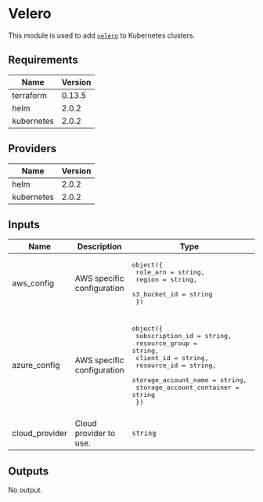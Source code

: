 # Velero

This module is used to add [`velero`](https://github.com/vmware-tanzu/velero) to Kubernetes clusters.

## Requirements

| Name | Version |
|------|---------|
| terraform | 0.13.5 |
| helm | 2.0.2 |
| kubernetes | 2.0.2 |

## Providers

| Name | Version |
|------|---------|
| helm | 2.0.2 |
| kubernetes | 2.0.2 |

## Inputs

| Name | Description | Type | Default | Required |
|------|-------------|------|---------|:--------:|
| aws\_config | AWS specific configuration | <pre>object({<br>    role_arn     = string,<br>    region       = string,<br>    s3_bucket_id = string<br>  })</pre> | <pre>{<br>  "region": "",<br>  "role_arn": "",<br>  "s3_bucket_id": ""<br>}</pre> | no |
| azure\_config | AWS specific configuration | <pre>object({<br>    subscription_id           = string,<br>    resource_group            = string,<br>    client_id                 = string,<br>    resource_id               = string,<br>    storage_account_name      = string,<br>    storage_account_container = string<br>  })</pre> | <pre>{<br>  "client_id": "",<br>  "resource_group": "",<br>  "resource_id": "",<br>  "storage_account_container": "",<br>  "storage_account_name": "",<br>  "subscription_id": "",<br>  "tenant_id": ""<br>}</pre> | no |
| cloud\_provider | Cloud provider to use. | `string` | `"azure"` | no |

## Outputs

No output.

